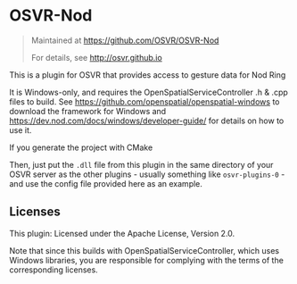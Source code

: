# OSVR-Nod
> Maintained at <https://github.com/OSVR/OSVR-Nod>
>
> For details, see <http://osvr.github.io>

This is a plugin for OSVR that provides access to gesture data for Nod Ring

It is Windows-only, and requires the OpenSpatialServiceController .h & .cpp files to build. See <https://github.com/openspatial/openspatial-windows> to download the framework for Windows and <https://dev.nod.com/docs/windows/developer-guide/> for details on how to use it.

If you generate the project with CMake

Then, just put the `.dll` file from this plugin in the same directory of your OSVR server as the other plugins - usually something like `osvr-plugins-0` - and use the config file provided here as an example.


## Licenses
This plugin: Licensed under the Apache License, Version 2.0.

Note that since this builds with OpenSpatialServiceController, which uses Windows libraries, you are responsible for complying with the terms of the corresponding licenses.
